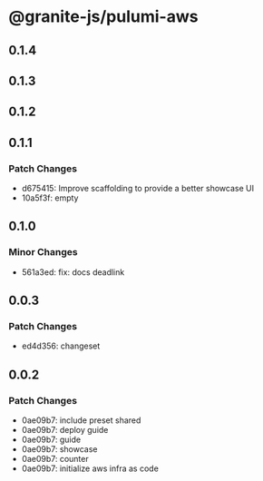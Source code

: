 # @granite-js/pulumi-aws

## 0.1.4

## 0.1.3

## 0.1.2

## 0.1.1

### Patch Changes

- d675415: Improve scaffolding to provide a better showcase UI
- 10a5f3f: empty

## 0.1.0

### Minor Changes

- 561a3ed: fix: docs deadlink

## 0.0.3

### Patch Changes

- ed4d356: changeset

## 0.0.2

### Patch Changes

- 0ae09b7: include preset shared
- 0ae09b7: deploy guide
- 0ae09b7: guide
- 0ae09b7: showcase
- 0ae09b7: counter
- 0ae09b7: initialize aws infra as code
